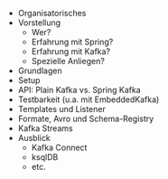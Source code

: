 * Organisatorisches
* Vorstellung
  * Wer?
  * Erfahrung mit Spring?
  * Erfahrung mit Kafka?
  * Spezielle Anliegen?
* Grundlagen
* Setup
* API: Plain Kafka vs. Spring Kafka
* Testbarkeit (u.a. mit EmbeddedKafka)
* Templates und Listener
* Formate, Avro und Schema-Registry
* Kafka Streams
* Ausblick
  * Kafka Connect
  * ksqlDB
  * etc.
